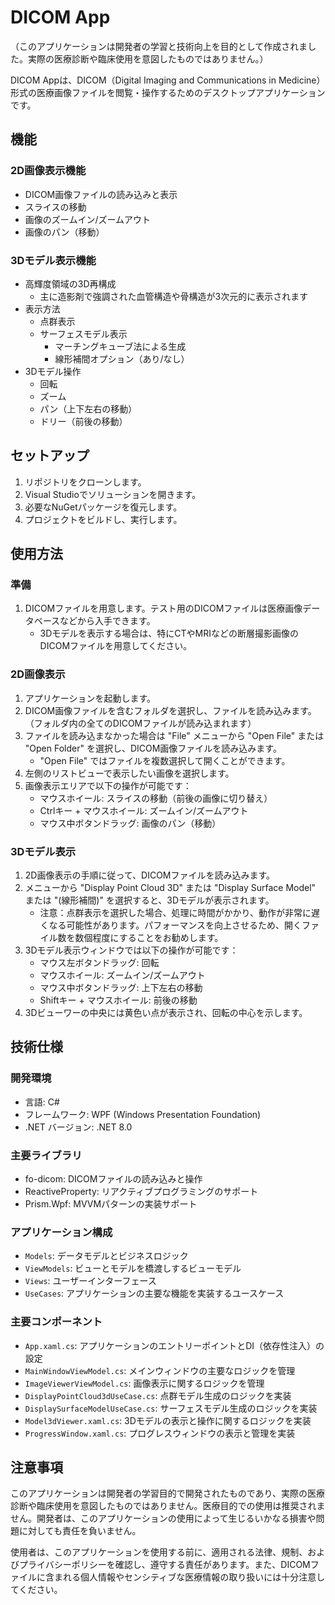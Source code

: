 # DICOM App

（このアプリケーションは開発者の学習と技術向上を目的として作成されました。実際の医療診断や臨床使用を意図したものではありません。）

DICOM Appは、DICOM（Digital Imaging and Communications in Medicine）形式の医療画像ファイルを閲覧・操作するためのデスクトップアプリケーションです。

## 機能

### 2D画像表示機能
- DICOM画像ファイルの読み込みと表示
- スライスの移動
- 画像のズームイン/ズームアウト
- 画像のパン（移動）

### 3Dモデル表示機能
- 高輝度領域の3D再構成
  - 主に造影剤で強調された血管構造や骨構造が3次元的に表示されます
- 表示方法
  - 点群表示
  - サーフェスモデル表示
    - マーチングキューブ法による生成
    - 線形補間オプション（あり/なし）
- 3Dモデル操作
  - 回転
  - ズーム
  - パン（上下左右の移動）
  - ドリー（前後の移動）

## セットアップ

1. リポジトリをクローンします。
2. Visual Studioでソリューションを開きます。
3. 必要なNuGetパッケージを復元します。
4. プロジェクトをビルドし、実行します。

## 使用方法

### 準備
1. DICOMファイルを用意します。テスト用のDICOMファイルは医療画像データベースなどから入手できます。
   - 3Dモデルを表示する場合は、特にCTやMRIなどの断層撮影画像のDICOMファイルを用意してください。

### 2D画像表示
1. アプリケーションを起動します。
2. DICOM画像ファイルを含むフォルダを選択し、ファイルを読み込みます。（フォルダ内の全てのDICOMファイルが読み込まれます）
3. ファイルを読み込まなかった場合は "File" メニューから "Open File" または "Open Folder" を選択し、DICOM画像ファイルを読み込みます。
   - "Open File" ではファイルを複数選択して開くことができます。
4. 左側のリストビューで表示したい画像を選択します。
5. 画像表示エリアで以下の操作が可能です：
   - マウスホイール: スライスの移動（前後の画像に切り替え）
   - Ctrlキー + マウスホイール: ズームイン/ズームアウト
   - マウス中ボタンドラッグ: 画像のパン（移動）

### 3Dモデル表示
1. 2D画像表示の手順に従って、DICOMファイルを読み込みます。
2. メニューから "Display Point Cloud 3D" または "Display Surface Model" または "(線形補間)" を選択すると、3Dモデルが表示されます。
   - 注意：点群表示を選択した場合、処理に時間がかかり、動作が非常に遅くなる可能性があります。パフォーマンスを向上させるため、開くファイル数を数個程度にすることをお勧めします。
3. 3Dモデル表示ウィンドウでは以下の操作が可能です：
   - マウス左ボタンドラッグ: 回転
   - マウスホイール: ズームイン/ズームアウト
   - マウス中ボタンドラッグ: 上下左右の移動
   - Shiftキー + マウスホイール: 前後の移動
4. 3Dビューワーの中央には黄色い点が表示され、回転の中心を示します。

## 技術仕様

### 開発環境
- 言語: C#
- フレームワーク: WPF (Windows Presentation Foundation)
- .NET バージョン: .NET 8.0

### 主要ライブラリ
- fo-dicom: DICOMファイルの読み込みと操作
- ReactiveProperty: リアクティブプログラミングのサポート
- Prism.Wpf: MVVMパターンの実装サポート

### アプリケーション構成
- `Models`: データモデルとビジネスロジック
- `ViewModels`: ビューとモデルを橋渡しするビューモデル
- `Views`: ユーザーインターフェース
- `UseCases`: アプリケーションの主要な機能を実装するユースケース

### 主要コンポーネント
- `App.xaml.cs`: アプリケーションのエントリーポイントとDI（依存性注入）の設定
- `MainWindowViewModel.cs`: メインウィンドウの主要なロジックを管理
- `ImageViewerViewModel.cs`: 画像表示に関するロジックを管理
- `DisplayPointCloud3dUseCase.cs`: 点群モデル生成のロジックを実装
- `DisplaySurfaceModelUseCase.cs`: サーフェスモデル生成のロジックを実装
- `Model3dViewer.xaml.cs`: 3Dモデルの表示と操作に関するロジックを実装
- `ProgressWindow.xaml.cs`: プログレスウィンドウの表示と管理を実装

## 注意事項

このアプリケーションは開発者の学習目的で開発されたものであり、実際の医療診断や臨床使用を意図したものではありません。医療目的での使用は推奨されません。開発者は、このアプリケーションの使用によって生じるいかなる損害や問題に対しても責任を負いません。

使用者は、このアプリケーションを使用する前に、適用される法律、規制、およびプライバシーポリシーを確認し、遵守する責任があります。また、DICOMファイルに含まれる個人情報やセンシティブな医療情報の取り扱いには十分注意してください。

